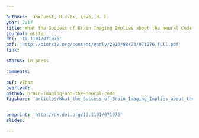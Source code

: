 ```yaml
---

authors:  <b>Guest, O.</b>, Love, B. C.
year: 2017
title: What the Success of Brain Imaging Implies about the Neural Code
journal: eLife
doi: '10.1101/071076'
pdf: 'http://biorxiv.org/content/early/2016/08/23/071076.full.pdf'
link: 

status: in press

comments:

osf: v8baz
overleaf: 
github: brain-imaging-and-the-neural-code
figshare: 'articles/What_the_Success_of_Brain_Imaging_Implies_about_the_Neural_Code/4252022'


preprint: 'http://dx.doi.org/10.1101/071076'
slides: 

---
```

